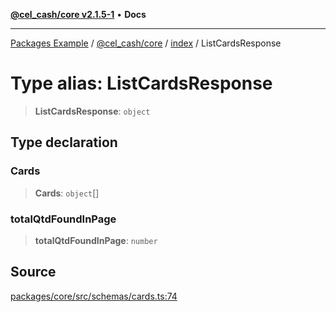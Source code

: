 [**@cel_cash/core v2.1.5-1**](../../README.md) • **Docs**

***

[Packages Example](../../../../README.md) / [@cel\_cash/core](../../README.md) / [index](../README.md) / ListCardsResponse

# Type alias: ListCardsResponse

> **ListCardsResponse**: `object`

## Type declaration

### Cards

> **Cards**: `object`[]

### totalQtdFoundInPage

> **totalQtdFoundInPage**: `number`

## Source

[packages/core/src/schemas/cards.ts:74](https://github.com/Pyxlab/celcash/blob/a34e89ae69c9dcb41ba66226cb05c8c8b83b7cf4/packages/core/src/schemas/cards.ts#L74)
